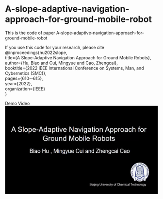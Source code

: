 # A-slope-adaptive-navigation-approach-for-ground-mobile-robot

This is the code of paper A-slope-adaptive-navigation-approach-for-ground-mobile-robot

 If you use this code for your research, please cite  
@inproceedings{hu2022slope,  
  title={A Slope-Adaptive Navigation Approach for Ground Mobile Robots},  
  author={Hu, Biao and Cui, Mingyue and Cao, Zhengcai},  
  booktitle={2022 IEEE International Conference on Systems, Man, and Cybernetics (SMC)},  
  pages={610--615},  
  year={2022},  
  organization={IEEE}  
}
<br/>


Demo Video<br/>
![](slopeAdaptive.gif)
